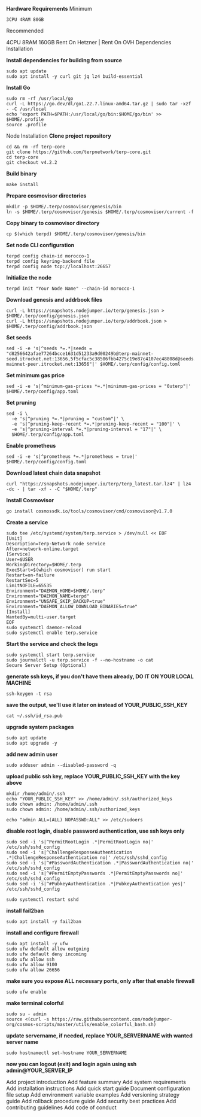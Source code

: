 **Hardware Requirements**
Minimum
```
3CPU 4RAM 80GB
```

Recommended

4CPU 8RAM 160GB
Rent On Hetzner | Rent On OVH
Dependencies Installation

**Install dependencies for building from source**
```
sudo apt update
sudo apt install -y curl git jq lz4 build-essential
```

**Install Go**
```
sudo rm -rf /usr/local/go
curl -L https://go.dev/dl/go1.22.7.linux-amd64.tar.gz | sudo tar -xzf - -C /usr/local
echo 'export PATH=$PATH:/usr/local/go/bin:$HOME/go/bin' >> $HOME/.profile
source .profile
```

Node Installation
**Clone project repository**
```
cd && rm -rf terp-core
git clone https://github.com/terpnetwork/terp-core.git
cd terp-core
git checkout v4.2.2
```

**Build binary**
```
make install
```

**Prepare cosmovisor directories**
```
mkdir -p $HOME/.terp/cosmovisor/genesis/bin
ln -s $HOME/.terp/cosmovisor/genesis $HOME/.terp/cosmovisor/current -f
```

**Copy binary to cosmovisor directory**
```
cp $(which terpd) $HOME/.terp/cosmovisor/genesis/bin
```

**Set node CLI configuration**
```
terpd config chain-id morocco-1
terpd config keyring-backend file
terpd config node tcp://localhost:26657
```

**Initialize the node**
```
terpd init "Your Node Name" --chain-id morocco-1
```

**Download genesis and addrbook files**
```
curl -L https://snapshots.nodejumper.io/terp/genesis.json > $HOME/.terp/config/genesis.json
curl -L https://snapshots.nodejumper.io/terp/addrbook.json > $HOME/.terp/config/addrbook.json
```

**Set seeds**
```
sed -i -e 's|^seeds *=.*|seeds = "d8256642afae77264bcce1631d51233a9d00249b@terp-mainnet-seed.itrocket.net:13656,5f5cfac5c38506fbb4275c19e87c4107ec48808d@seeds.nodex.one:10410,8542cd7e6bf9d260fef543bc49e59be5a3fa9074@seed.publicnode.com:26656,a81dc3bf1bb1c3837b768eeb82659eecc971890b@terp-mainnet-peer.itrocket.net:13656"|' $HOME/.terp/config/config.toml
```

**Set minimum gas price**
```
sed -i -e 's|^minimum-gas-prices *=.*|minimum-gas-prices = "0uterp"|' $HOME/.terp/config/app.toml
```

**Set pruning**
```
sed -i \
  -e 's|^pruning *=.*|pruning = "custom"|' \
  -e 's|^pruning-keep-recent *=.*|pruning-keep-recent = "100"|' \
  -e 's|^pruning-interval *=.*|pruning-interval = "17"|' \
  $HOME/.terp/config/app.toml
```

**Enable prometheus**
```
sed -i -e 's|^prometheus *=.*|prometheus = true|' $HOME/.terp/config/config.toml
```
**Download latest chain data snapshot**
```
curl "https://snapshots.nodejumper.io/terp/terp_latest.tar.lz4" | lz4 -dc - | tar -xf - -C "$HOME/.terp"
```

**Install Cosmovisor**
```
go install cosmossdk.io/tools/cosmovisor/cmd/cosmovisor@v1.7.0
```

**Create a service**
```
sudo tee /etc/systemd/system/terp.service > /dev/null << EOF
[Unit]
Description=Terp-Network node service
After=network-online.target
[Service]
User=$USER
WorkingDirectory=$HOME/.terp
ExecStart=$(which cosmovisor) run start
Restart=on-failure
RestartSec=5
LimitNOFILE=65535
Environment="DAEMON_HOME=$HOME/.terp"
Environment="DAEMON_NAME=terpd"
Environment="UNSAFE_SKIP_BACKUP=true"
Environment="DAEMON_ALLOW_DOWNLOAD_BINARIES=true"
[Install]
WantedBy=multi-user.target
EOF
sudo systemctl daemon-reload
sudo systemctl enable terp.service
```

**Start the service and check the logs**
```
sudo systemctl start terp.service
sudo journalctl -u terp.service -f --no-hostname -o cat
Secure Server Setup (Optional)
```

**generate ssh keys, if you don't have them already, DO IT ON YOUR LOCAL MACHINE**
```
ssh-keygen -t rsa
```

**save the output, we'll use it later on instead of YOUR_PUBLIC_SSH_KEY**
```
cat ~/.ssh/id_rsa.pub
```

**upgrade system packages**
```
sudo apt update
sudo apt upgrade -y
```

**add new admin user**
```
sudo adduser admin --disabled-password -q
```

**upload public ssh key, replace YOUR_PUBLIC_SSH_KEY with the key above**
```
mkdir /home/admin/.ssh
echo "YOUR_PUBLIC_SSH_KEY" >> /home/admin/.ssh/authorized_keys
sudo chown admin: /home/admin/.ssh
sudo chown admin: /home/admin/.ssh/authorized_keys

echo "admin ALL=(ALL) NOPASSWD:ALL" >> /etc/sudoers
```

**disable root login, disable password authentication, use ssh keys only**
```
sudo sed -i 's|^PermitRootLogin .*|PermitRootLogin no|' /etc/ssh/sshd_config
sudo sed -i 's|^ChallengeResponseAuthentication .*|ChallengeResponseAuthentication no|' /etc/ssh/sshd_config
sudo sed -i 's|^#PasswordAuthentication .*|PasswordAuthentication no|' /etc/ssh/sshd_config
sudo sed -i 's|^#PermitEmptyPasswords .*|PermitEmptyPasswords no|' /etc/ssh/sshd_config
sudo sed -i 's|^#PubkeyAuthentication .*|PubkeyAuthentication yes|' /etc/ssh/sshd_config

sudo systemctl restart sshd
```

**install fail2ban**
```
sudo apt install -y fail2ban
```

**install and configure firewall**
```
sudo apt install -y ufw
sudo ufw default allow outgoing
sudo ufw default deny incoming
sudo ufw allow ssh
sudo ufw allow 9100
sudo ufw allow 26656
```

**make sure you expose ALL necessary ports, only after that enable firewall**
```
sudo ufw enable
```

**make terminal colorful**
```
sudo su - admin
source <(curl -s https://raw.githubusercontent.com/nodejumper-org/cosmos-scripts/master/utils/enable_colorful_bash.sh)
```

**update servername, if needed, replace YOUR_SERVERNAME with wanted server name**
```
sudo hostnamectl set-hostname YOUR_SERVERNAME
```

**now you can logout (exit) and login again using ssh admin@YOUR_SERVER_IP**

Add project introduction
Add feature summary
Add system requirements
Add installation instructions
Add quick start guide
Document configuration file setup
Add environment variable examples
Add versioning strategy guide
Add rollback procedure guide
Add security best practices
Add contributing guidelines
Add code of conduct
